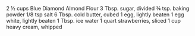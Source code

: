 2 ½ cups Blue Diamond Almond Flour
3 Tbsp. sugar, divided
¾ tsp. baking powder
1/8 tsp salt
6 Tbsp. cold butter, cubed
1 egg, lightly beaten
1 egg white, lightly beaten
1 Tbsp. ice water
1 quart strawberries, sliced
1 cup heavy cream, whipped